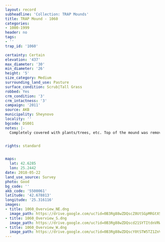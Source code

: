 ```yaml
---
layout: record
subheadline: 'Collection: TRAP Mounds'
title: TRAP Mound - 1060
categories:
- 1000-1999
header: no
tags:
- ''
trap_id: '1060'

certainty: Certain
elevation: '437'
max_diameter: '30'
min_diameter: '26'
height: '5'
size_category: Medium
surrounding_land_use: Pasture
surface_condition: Scrub|Tall Grass
robbed: Yes
crm_condition: '3'
crm_intactness: '3'
campaign: '2011'
source: AKB
municipality: Sheynovo
locality: ''
bgcode: DS001
notes: |-
  Completely covered with plants/trees, etc. Top of the mound was removed by R.'s.


rights: standard


maps:
  lat: 42.6285
  lon: 25.2442
date: 2018-05-22
land_use_source: Survey
photo: Good
bg_code: ''
akb_code: '5500061'
latitude: '42.678813'
longitude: '25.316116'
images:
- title: 1060_Overview_NE.dng
  image_path: https://drive.google.com/uc?id=0B3Rg88wZDQscZ0UtSGpMRGtXS1k
- title: 1060_Overview_S.dng
  image_path: https://drive.google.com/uc?id=0B3Rg88wZDQscd21SYTItdnVRWUU
- title: 1060_Overview_W.dng
  image_path: https://drive.google.com/uc?id=0B3Rg88wZDQscY0tSTW5TZ1ZnVEU
---
```

